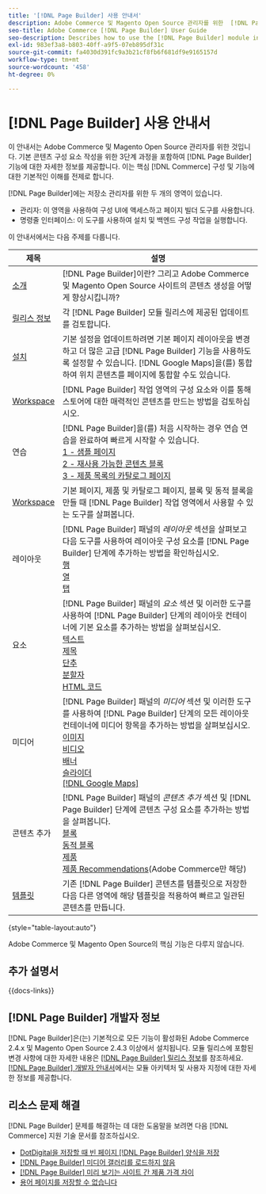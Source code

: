 ```yaml
---
title: '[!DNL Page Builder] 사용 안내서'
description: Adobe Commerce 및 Magento Open Source 관리자를 위한  [!DNL Page Builder] 에 대한 포괄적인 정보입니다.
seo-title: Adobe Commerce [!DNL Page Builder] User Guide
seo-description: Describes how to use the [!DNL Page Builder] module in Adobe Commerce or Magento Open Source.
exl-id: 983ef3a8-b803-40ff-a9f5-07eb895df31c
source-git-commit: fa4030d391fc9a3b21cf8fb6f681df9e9165157d
workflow-type: tm+mt
source-wordcount: '458'
ht-degree: 0%

---
```


# [!DNL Page Builder] 사용 안내서

이 안내서는 Adobe Commerce 및 Magento Open Source 관리자를 위한 것입니다. 기본 콘텐츠 구성 요소 작성을 위한 3단계 과정을 포함하여 [!DNL Page Builder] 기능에 대한 자세한 정보를 제공합니다. 이는 핵심 [!DNL Commerce] 구성 및 기능에 대한 기본적인 이해를 전제로 합니다.

[!DNL Page Builder]에는 저장소 관리자를 위한 두 개의 영역이 있습니다.

- 관리자: 이 영역을 사용하여 구성 UI에 액세스하고 페이지 빌더 도구를 사용합니다.
- 명령줄 인터페이스: 이 도구를 사용하여 설치 및 백엔드 구성 작업을 실행합니다.

이 안내서에서는 다음 주제를 다룹니다.

| 제목 | 설명 |
| ------- | ----------- |
| [소개](introduction.md) | [!DNL Page Builder]이란? 그리고 Adobe Commerce 및 Magento Open Source 사이트의 콘텐츠 생성을 어떻게 향상시킵니까? |
| [릴리스 정보](release-notes.md) | 각 [!DNL Page Builder] 모듈 릴리스에 제공된 업데이트를 검토합니다. |
| [설치](setup.md) | 기본 설정을 업데이트하려면 기본 페이지 레이아웃을 변경하고 더 많은 고급 [!DNL Page Builder] 기능을 사용하도록 설정할 수 있습니다. [!DNL Google Maps]을(를) 통합하여 위치 콘텐츠를 페이지에 통합할 수도 있습니다. |
| [Workspace](workspace.md) | [!DNL Page Builder] 작업 영역의 구성 요소와 이를 통해 스토어에 대한 매력적인 콘텐츠를 만드는 방법을 검토하십시오. |
| 연습 | [!DNL Page Builder]을(를) 처음 시작하는 경우 연습 연습을 완료하여 빠르게 시작할 수 있습니다.<br>[1 - 샘플 페이지](1-simple-page.md)<br>[2 - 재사용 가능한 콘텐츠 블록](2-blocks.md)<br>[3 - 제품 목록의 카탈로그 페이지](3-catalog-content.md) |
| [Workspace](workspace.md) | 기본 페이지, 제품 및 카탈로그 페이지, 블록 및 동적 블록을 만들 때 [!DNL Page Builder] 작업 영역에서 사용할 수 있는 도구를 살펴봅니다. |
| 레이아웃 | [!DNL Page Builder] 패널의 _레이아웃_ 섹션을 살펴보고 다음 도구를 사용하여 레이아웃 구성 요소를 [!DNL Page Builder] 단계에 추가하는 방법을 확인하십시오. <br>[행](row.md)<br>[열](column.md)<br>[탭](tabs.md) |
| 요소 | [!DNL Page Builder] 패널의 _요소_ 섹션 및 이러한 도구를 사용하여 [!DNL Page Builder] 단계의 레이아웃 컨테이너에 기본 요소를 추가하는 방법을 살펴보십시오. <br>[텍스트](text.md)<br>[제목](heading.md)<br>[단추](buttons.md)<br>[분할자](divider.md)<br>[HTML 코드](html-code.md) |
| 미디어 | [!DNL Page Builder] 패널의 _미디어_ 섹션 및 이러한 도구를 사용하여 [!DNL Page Builder] 단계의 모든 레이아웃 컨테이너에 미디어 항목을 추가하는 방법을 살펴보십시오. <br>[이미지](image.md)<br>[비디오](video.md)<br>[배너](banner.md)<br>[슬라이더](slider.md)<br>[[!DNL Google Maps]](map.md) |
| 콘텐츠 추가 | [!DNL Page Builder] 패널의 _콘텐츠 추가_ 섹션 및 [!DNL Page Builder] 단계에 콘텐츠 구성 요소를 추가하는 방법을 살펴봅니다. <br>[블록](block.md)<br>[동적 블록](dynamic-block.md)<br>[제품](products.md)<br>[제품 Recommendations](recommendations.md)(Adobe Commerce만 해당) |
| [템플릿](templates.md) | 기존 [!DNL Page Builder] 콘텐츠를 템플릿으로 저장한 다음 다른 영역에 해당 템플릿을 적용하여 빠르고 일관된 콘텐츠를 만듭니다. |

{style="table-layout:auto"}

Adobe Commerce 및 Magento Open Source의 핵심 기능은 다루지 않습니다.

## 추가 설명서

{{docs-links}}

## [!DNL Page Builder] 개발자 정보

[!DNL Page Builder]은(는) 기본적으로 모든 기능이 활성화된 Adobe Commerce 2.4.x 및 Magento Open Source 2.4.3 이상에서 설치됩니다. 모듈 릴리스에 포함된 변경 사항에 대한 자세한 내용은 [[!DNL Page Builder] 릴리스 정보](release-notes.md)를 참조하세요. [[!DNL Page Builder] 개발자 안내서](https://developer.adobe.com/commerce/frontend-core/page-builder/)에서는 모듈 아키텍처 및 사용자 지정에 대한 자세한 정보를 제공합니다.

## 리소스 문제 해결

[!DNL Page Builder] 문제를 해결하는 데 대한 도움말을 보려면 다음 [!DNL Commerce] 지원 기술 문서를 참조하십시오.

- [DotDigital을 저장할 때 빈 페이지 [!DNL Page Builder] 양식을 저장](https://experienceleague.adobe.com/docs/commerce-knowledge-base/kb/troubleshooting/miscellaneous/magento-2.4.1-empty-page-when-dotdigital-page-builder-form-saved.html)
- [[!DNL Page Builder] 미디어 갤러리를 로드하지 않음](https://experienceleague.adobe.com/docs/commerce-knowledge-base/kb/support-tools/patches/v1-0-12/mdva-32133-magento-patch-page-builder-doesn-t-load-media-gallery.html)
- [[!DNL Page Builder] 미리 보기는 사이트 간 제품 가격 차이](https://experienceleague.adobe.com/docs/commerce-knowledge-base/kb/support-tools/patches/v1-0-16/mdva-33453-page-builder-preview-breaks-product-price-differs-across-sites.html)
- [용어 페이지를 저장할 수 없습니다](https://experienceleague.adobe.com/docs/commerce-knowledge-base/kb/support-tools/patches/v1-0-19/mdva-33614-magento-patch-can-t-save-terms-page.html)
